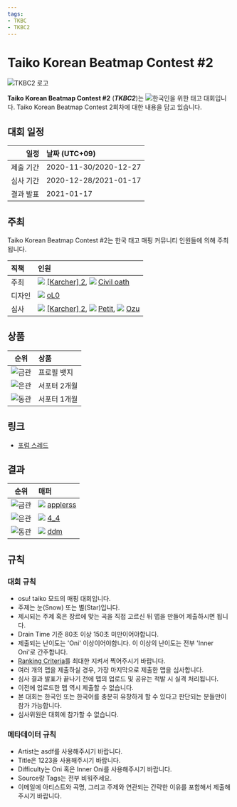 ```yaml
---
tags:
- TKBC
- TKBC2
---
```


# Taiko Korean Beatmap Contest #2

![TKBC2 로고](img/logo.png)

**Taiko Korean Beatmap Contest #2** (***TKBC2***)는 ![][flag_KR]한국인을 위한 태고 대회입니다. Taiko Korean Beatmap Contest 2회차에 대한 내용을 담고 있습니다.

## 대회 일정

| 일정 | 날짜 (UTC+09) |
| --: | :-- |
| 제출 기간 | 2020-11-30/2020-12-27 |
| 심사 기간 | 2020-12-28/2021-01-17 |
| 결과 발표 | 2021-01-17 |

## 주최

Taiko Korean Beatmap Contest #2는 한국 태고 매핑 커뮤니티 인원들에 의해 주최됩니다.

| 직책 | 인원 |
| :-- | :-- |
| 주최 | ![][flag_KR] [\[Karcher\] 2](https://osu.ppy.sh/users/9892196), ![][flag_KR] [Civil oath](https://osu.ppy.sh/users/3216107) |
| 디자인 | ![][flag_KR] [oL0](https://osu.ppy.sh/users/1134683) |
| 심사 | ![][flag_KR] [\[Karcher\] 2](https://osu.ppy.sh/users/9892196), ![][flag_KR] [Petit](https://osu.ppy.sh/users/4637369), ![][flag_KR] [Ozu](https://osu.ppy.sh/users/980092) |

## 상품

| 순위 | 상품 |
| :-: | :-- |
| ![금관](/wiki/shared/crown-gold.png "1위") | 프로필 뱃지 |
| ![은관](/wiki/shared/crown-silver.png "2위") | 서포터 2개월 |
| ![동관](/wiki/shared/crown-bronze.png "3위") | 서포터 1개월 |

## 링크

- [포럼 스레드](https://osu.ppy.sh/community/forums/topics/1162734)

## 결과

| 순위 | 매퍼 |
| :-: | :-- |
| ![금관](/wiki/shared/crown-gold.png "1위") | ![][flag_KR] [applerss](https://osu.ppy.sh/users/983349) |
| ![은관](/wiki/shared/crown-silver.png "2위") | ![][flag_KR] [4\_4](https://osu.ppy.sh/users/1152851) |
| ![동관](/wiki/shared/crown-bronze.png "3위") | ![][flag_KR] [ddm](https://osu.ppy.sh/users/7910282) |

## 규칙

### 대회 규칙

- osu! taiko 모드의 매핑 대회입니다.
- 주제는 눈(Snow) 또는 별(Star)입니다.
- 제시되는 주제 혹은 장르에 맞는 곡을 직접 고르신 뒤 맵을 만들어 제출하시면 됩니다.
- Drain Time 기준 80초 이상 150초 미만이어야합니다.
- 제출되는 난이도는 'Oni' 이상이어야합니다. 이 이상의 난이도는 전부 'Inner Oni'로 간주합니다.
- [Ranking Criteria](/wiki/Ranking_Criteria)를 최대한 지켜서 찍어주시기 바랍니다.
- 여러 개의 맵을 제출하실 경우, 가장 마지막으로 제출한 맵을 심사합니다.
- 심사 결과 발표가 끝나기 전에 맵의 업로드 및 공유는 적발 시 실격 처리됩니다.
- 이전에 업로드한 맵 역시 제출할 수 없습니다.
- 본 대회는 한국인 또는 한국어를 충분히 유창하게 할 수 있다고 판단되는 분들만이 참가 가능합니다.
- 심사위원은 대회에 참가할 수 없습니다.

### 메타데이터 규칙

- Artist는 asdf를 사용해주시기 바랍니다.
- Title은 1223을 사용해주시기 바랍니다.
- Difficulty는 Oni 혹은 Inner Oni를 사용해주시기 바랍니다.
- Source랑 Tags는 전부 비워주세요.
- 이메일에 아티스트와 곡명, 그리고 주제와 연관되는 간략한 이유를 포함해서 제출해주시기 바랍니다.

[flag_KR]: /wiki/shared/flag/KR.gif
